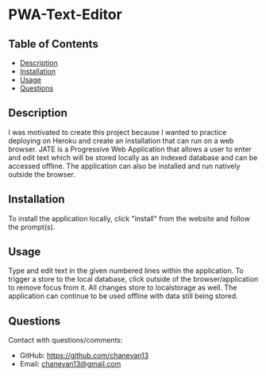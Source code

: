 # PWA-Text-Editor

## Table of Contents
  
* [Description](#description)
* [Installation](#installation)
* [Usage](#usage)
* [Questions](#questions)

## Description

I was motivated to create this project because I wanted to practice deploying on Heroku and create an installation that can run on a web browser. JATE is a Progressive Web Application that allows a user to enter and edit text which will be stored locally as an indexed database and can be accessed offline. The application can also be installed and run natively outside the browser.

## Installation

To install the application locally, click "install" from the website and follow the prompt(s).

## Usage

Type and edit text in the given numbered lines within the application. To trigger a store to the local database, click outside of the browser/application to remove focus from it. All changes store to localstorage as well. The application can continue to be used offline with data still being stored.

## Questions

Contact with questions/comments:
* GitHub: https://github.com/chanevan13
* Email: chanevan13@gmail.com
    
